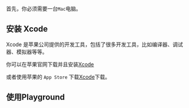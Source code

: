 

首先，你必须需要一台`Mac`电脑。

## 安装 Xcode

Xcode 是苹果公司提供的开发工具，包括了很多开发工具，比如编译器、调试器、模拟器等等。

你可以在苹果官网下载并且安装[Xcode](https://developer.apple.com/xcode/)

或者使用苹果的 `App Store` 下载[Xcode](https://apps.apple.com/us/app/xcode/id497799835?mt=12)下载。

## 使用Playground